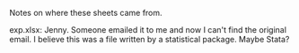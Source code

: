 
Notes on where these sheets came from.

exp.xlsx: Jenny. Someone emailed it to me and now I can't find the original email. I believe this was a file written by a statistical package. Maybe Stata?
